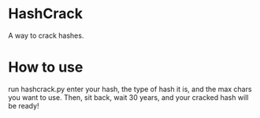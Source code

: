 # HashCrack
A way to crack hashes.


# How to use
run hashcrack.py
enter your hash, the type of hash it is, and the max chars you want to use.
Then, sit back, wait 30 years, and your cracked hash will be ready!

